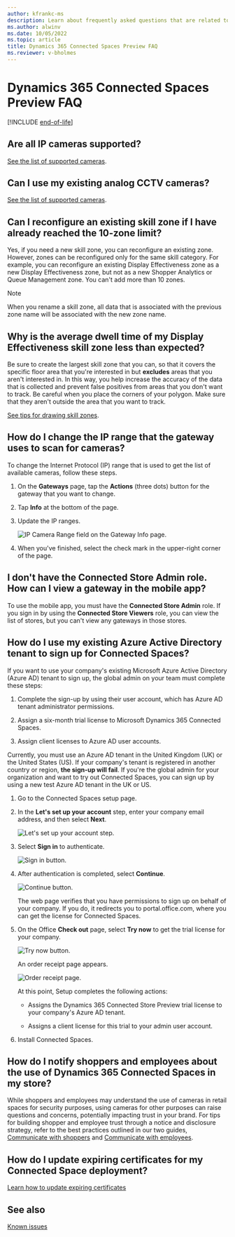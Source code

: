 ```yaml
---
author: kfrankc-ms
description: Learn about frequently asked questions that are related to Microsoft Dynamics 365 Connected Spaces Preview.
ms.author: alwinv
ms.date: 10/05/2022
ms.topic: article
title: Dynamics 365 Connected Spaces Preview FAQ
ms.reviewer: v-bholmes
---
```


# Dynamics 365 Connected Spaces Preview FAQ

[!INCLUDE [end-of-life](includes/end-of-life.md)]

## Are all IP cameras supported?

[See the list of supported cameras](./camera-placement-checklist.md).

## Can I use my existing analog CCTV cameras?

[See the list of supported cameras](./camera-placement-checklist.md).

## Can I reconfigure an existing skill zone if I have already reached the 10-zone limit?

Yes, if you need a new skill zone, you can reconfigure an existing zone. However, zones can be reconfigured only for the same skill category. For example, you can reconfigure an existing Display Effectiveness zone as a new Display Effectiveness zone, but not as a new Shopper Analytics or Queue Management zone. You can't add more than 10 zones.

> [!NOTE]
> When you rename a skill zone, all data that is associated with the previous zone name will be associated with the new zone name.

## Why is the average dwell time of my Display Effectiveness skill zone less than expected?

Be sure to create the largest skill zone that you can, so that it covers the specific floor area that you're interested in but **excludes** areas that you aren't interested in. In this way, you help increase the accuracy of the data that is collected and prevent false positives from areas that you don't want to track. Be careful when you place the corners of your polygon. Make sure that they aren't outside the area that you want to track.

[See tips for drawing skill zones](web-app-cameras-add-skills.md#tips-for-drawing-skill-zones).

## How do I change the IP range that the gateway uses to scan for cameras?

To change the Internet Protocol (IP) range that is used to get the list of available cameras, follow these steps.

1. On the **Gateways** page, tap the **Actions** (three dots) button for the gateway that you want to change.

2. Tap **Info** at the bottom of the page.

3. Update the IP ranges. 

    ![IP Camera Range field on the Gateway Info page.](media/faq-ip-range.PNG "IP Camera Range field on the Gateway Info page")

4. When you've finished, select the check mark in the upper-right corner of the page.

## I don't have the Connected Store Admin role. How can I view a gateway in the mobile app?

To use the mobile app, you must have the **Connected Store Admin** role. If you sign in by using the **Connected Store Viewers** role, you can view the list of stores, but you can't view any gateways in those stores. 

## How do I use my existing Azure Active Directory tenant to sign up for Connected Spaces? 

If you want to use your company's existing Microsoft Azure Active Directory (Azure AD) tenant to sign up, the global admin on your team must complete these steps:

1. Complete the sign-up by using their user account, which has Azure AD tenant administrator permissions.

2. Assign a six-month trial license to Microsoft Dynamics 365 Connected Spaces.

3. Assign client licenses to Azure AD user accounts.

Currently, you must use an Azure AD tenant in the United Kingdom (UK) or the United States (US). If your company's tenant is registered in another country or region, **the sign-up will fail**. If you're the global admin for your organization and want to try out Connected Spaces, you can sign up by using a new test Azure AD tenant in the UK or US.

1. Go to the Connected Spaces setup page.

2. In the **Let's set up your account** step, enter your company email address, and then select **Next**.

    ![Let's set up your account step.](media/faq-setup-account.PNG "Let's set up your account step")

3. Select **Sign in** to authenticate.

    ![Sign in button.](media/faq-sign-in.PNG "Sign in button")

4. After authentication is completed, select **Continue**.

    ![Continue button.](media/faq-continue.PNG "Continue button")

    The web page verifies that you have permissions to sign up on behalf of your company. If you do, it redirects you to portal.office.com, where you can get the license for Connected Spaces.

5. On the Office **Check out** page, select **Try now** to get the trial license for your company.

    ![Try now button.](media/faq-check-out.PNG "Try now button")

    An order receipt page appears.

    ![Order receipt page.](media/faq-order-receipt.PNG "Order receipt page")

    At this point, Setup completes the following actions:

    - Assigns the Dynamics 365 Connected Store Preview trial license to your company's Azure AD tenant.
    
    - Assigns a client license for this trial to your admin user account.

6. Install Connected Spaces.

## How do I notify shoppers and employees about the use of Dynamics 365 Connected Spaces in my store?

While shoppers and employees may understand the use of cameras in retail spaces for security purposes, using cameras for other purposes can raise questions and concerns, potentially impacting trust in your brand. For tips for building shopper and employee trust through a notice and disclosure strategy, refer to the best practices outlined in our two guides, [Communicate with shoppers](communication-plan.md) and [Communicate with employees](employee-plan.md).

## How do I update expiring certificates for my Connected Space deployment?

[Learn how to update expiring certificates](setup-certificates.md)

## See also

[Known issues](known-issues.md)
